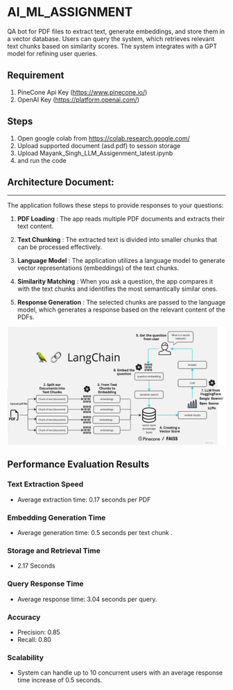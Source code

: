 # AI_ML_ASSIGNMENT
QA bot for PDF files to extract text, generate embeddings, and store them in a vector database. Users can query the system, which retrieves relevant text chunks based on similarity scores. The system integrates with a GPT model for refining user queries.
## Requirement
1. PineCone Api Key (https://www.pinecone.io/)
2. OpenAI Key (https://platform.openai.com/)
   
## Steps
1. Open google colab from https://colab.research.google.com/
2. Upload supported document (asd.pdf) to sesson storage
3. Upload Mayank_Singh_LLM_Assigenment_latest.ipynb
4. and run the code

##  Architecture Document:
------------
The application follows these steps to provide responses to your questions:

1. **PDF Loading** : The app reads multiple PDF documents and extracts their text content.
   
3. **Text Chunking** : The extracted text is divided into smaller chunks that can be processed effectively.

4. **Language Model** : The application utilizes a language model to generate vector representations (embeddings) of the text chunks.

5. **Similarity Matching** : When you ask a question, the app compares it with the text chunks and identifies the most semantically similar ones.

6. **Response Generation** : The selected chunks are passed to the language model, which generates a response based on the relevant content of the PDFs.

![MultiPDF Chat App Diagram](image/Architecture.jpg)

## Performance Evaluation Results

### Text Extraction Speed
- Average extraction time: 0.17 seconds per PDF 

### Embedding Generation Time
- Average generation time: 0.5 seconds per text chunk .

### Storage and Retrieval Time
- 2.17 Seconds

### Query Response Time
- Average response time: 3.04 seconds per query.

### Accuracy
- Precision: 0.85
- Recall: 0.80

### Scalability
- System can handle up to 10 concurrent users with an average response time increase of 0.5 seconds.






